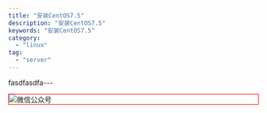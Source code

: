 ```yaml
---
title: "安装CentOS7.5"
description: "安装CentOS7.5"
keywords: "安装CentOS7.5"
category:
  - "linux"
tag:
  - "server"
---
```



fasdfasdfa---

<img style="border:1px red solid; display:block; margin:0 auto;" src="https://tianqingxiaozhu.oss-cn-shenzhen.aliyuncs.com/img/qrcode.jpg" alt="微信公众号" />


